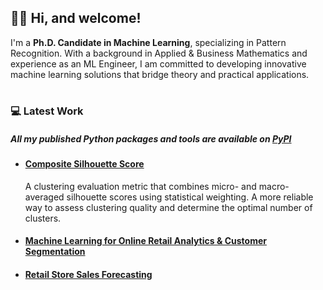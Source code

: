 ## 👋🏻 Hi, and welcome!

I'm a **Ph.D. Candidate in Machine Learning**, specializing in Pattern Recognition. With a background in Applied & Business Mathematics and experience as an ML Engineer, I am committed to developing innovative machine learning solutions that bridge theory and practical applications.

#

### 💻 Latest Work
##### All my published Python packages and tools are available on [PyPI](https://pypi.org/user/a.semoglou/)
- #### [Composite Silhouette Score](https://github.com/semoglou/composite_silhouette)
  A clustering evaluation metric that combines micro- and macro-averaged silhouette scores using statistical weighting.
  A more reliable way to assess clustering quality and determine the optimal number of clusters. 
  
- #### [Machine Learning for Online Retail Analytics & Customer Segmentation](https://github.com/semoglou/Machine-Learning-Customer-Segmentation)
- #### [Retail Store Sales Forecasting](https://github.com/semoglou/Retail-Store-Sales-Forecasting)


